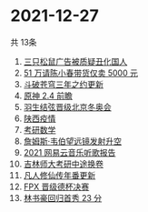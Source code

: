 # 2021-12-27
  共 13条

  <!-- BEGIN -->
  <!-- 最后更新时间:Mon Dec 27 2021 12:20:41 GMT+0000 (Coordinated Universal Time) -->
  1. [三只松鼠广告被质疑丑化国人](https://www.zhihu.com/search?q=三只松鼠)
1. [51 万请陈小春带货仅卖 5000 元](https://www.zhihu.com/search?q=陈小春)
1. [斗破苍穹三年之约更新](https://www.zhihu.com/search?q=斗破苍穹三年之约)
1. [原神 2.4 前瞻](https://www.zhihu.com/search?q=原神)
1. [羽生结弦晋级北京冬奥会](https://www.zhihu.com/search?q=羽生结弦)
1. [陕西疫情](https://www.zhihu.com/search?q=陕西疫情)
1. [考研数学](https://www.zhihu.com/search?q=考研数学)
1. [詹姆斯·韦伯望远镜发射升空](https://www.zhihu.com/search?q=韦伯望远镜)
1. [2021 网易云音乐听歌报告](https://www.zhihu.com/search?q=网易云音乐)
1. [吉林师大考研中途换卷](https://www.zhihu.com/search?q=吉林师大考研)
1. [凡人修仙传年番更新](https://www.zhihu.com/search?q=凡人修仙传)
1. [FPX 晋级德杯决赛](https://www.zhihu.com/search?q=德杯)
1. [林书豪回归首秀 23 分](https://www.zhihu.com/search?q=林书豪)
  <!-- END -->
  